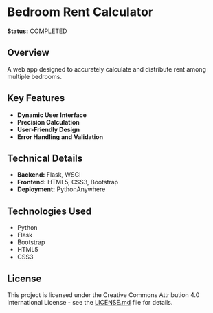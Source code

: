 # Bedroom Rent Calculator

**Status:** COMPLETED

## Overview

A web app designed to accurately calculate and distribute rent among multiple bedrooms.

## Key Features

- **Dynamic User Interface**
- **Precision Calculation**
- **User-Friendly Design**
- **Error Handling and Validation**

## Technical Details

- **Backend:** Flask, WSGI
- **Frontend:** HTML5, CSS3, Bootstrap
- **Deployment:** PythonAnywhere

## Technologies Used

- Python
- Flask
- Bootstrap
- HTML5
- CSS3

## License

This project is licensed under the Creative Commons Attribution 4.0 International License - see the [LICENSE.md](/LICENSE.md) file for details.
